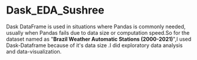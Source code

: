 # Dask_EDA_Sushree
  Dask DataFrame is used in situations where Pandas is commonly needed, usually when Pandas fails due to data size or computation speed.So for the dataset named as "**Brazil Weather Automatic Stations (2000-2021)**",I used Dask-Dataframe because of it's data size .I  did  exploratory data analysis and data-visualization.
